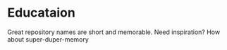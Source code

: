# Educataion
Great repository names are short and memorable. Need inspiration? How about super-duper-memory
